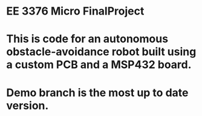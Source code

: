 # EE 3376 Micro FinalProject
# This is code for an autonomous obstacle-avoidance robot built using a custom PCB and a MSP432 board.
# Demo branch is the most up to date version.
